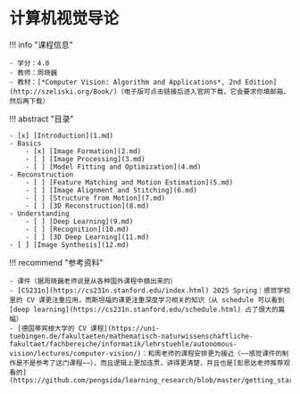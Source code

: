 # 计算机视觉导论

!!! info "课程信息"

    - 学分：4.0
    - 教师：周晓巍
    - 教材：[*Computer Vision: Algorithm and Applications*, 2nd Edition](http://szeliski.org/Book/)（电子版可点击链接后进入官网下载，它会要求你填邮箱，然后再下载）

!!! abstract "目录"

    - [x] [Introduction](1.md)
    - Basics
        - [x] [Image Formation](2.md)
        - [ ] [Image Processing](3.md)
        - [ ] [Model Fitting and Optimization](4.md)
    - Reconstruction
        - [ ] [Feature Matching and Motion Estimation](5.md)
        - [ ] [Image Alignment and Stitching](6.md)
        - [ ] [Structure from Motion](7.md)
        - [ ] [3D Reconstruction](8.md)
    - Understanding
        - [ ] [Deep Learning](9.md)
        - [ ] [Recognition](10.md)
        - [ ] [3D Deep Learning](11.md)
    - [ ] [Image Synthesis](12.md)
    

!!! recommend "参考资料"

    - 课件（据周晓巍老师说是从各种国外课程中摘出来的）
    - [CS231n](https://cs231n.stanford.edu/index.html) 2025 Spring：感觉学校里的 CV 课更注重应用，而斯坦福的课更注重深度学习相关的知识（从 schedule 可以看到 [deep learning](https://cs231n.stanford.edu/schedule.html) 占了很大的篇幅）
    - [德国蒂宾根大学的 CV 课程](https://uni-tuebingen.de/fakultaeten/mathematisch-naturwissenschaftliche-fakultaet/fachbereiche/informatik/lehrstuehle/autonomous-vision/lectures/computer-vision/)：和周老师的课程安排更为接近（~~感觉课件的制作是不是参考了这门课程~~），而且逻辑上更加连贯，讲得更清楚，并且也是[彭思达老师推荐观看的](https://github.com/pengsida/learning_research/blob/master/getting_started_in_research.md#%E7%AC%AC%E4%B8%80%E9%98%B6%E6%AE%B5)